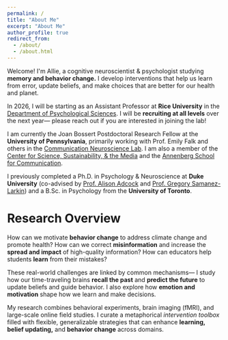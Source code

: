 ```yaml
---
permalink: /
title: "About Me"
excerpt: "About Me"
author_profile: true
redirect_from: 
  - /about/
  - /about.html
---
```

Welcome! I'm Allie, a cognitive neuroscientist & psychologist studying **memory and behavior change.** I develop interventions that help us learn from error, update beliefs, and make choices that are better for our health and planet.

In 2026, I will be starting as an Assistant Professor at **Rice University** in the [Department of Psychological Sciences](https://psychology.rice.edu/). I will be **recruiting at all levels** over the next year— please reach out if you are interested in joining the lab! 

I am currently the Joan Bossert Postdoctoral Research Fellow at the **University of Pennsylvania**, primarily working with Prof. Emily Falk and others in the <a href="https://www.asc.upenn.edu/research/centers/communication-neuroscience-lab">Communication Neuroscience Lab</a>. I am also a member of the <a href="https://web.sas.upenn.edu/pcssm/">Center for Science, Sustainability, & the Media</a> and the <a href="https://www.asc.upenn.edu/">Annenberg School for Communication</a>.

I previously completed a Ph.D. in Psychology & Neuroscience at **Duke University** (co-advised by <a href="https://www.adcocklab.org/">Prof. Alison Adcock</a> and <a href="https://www.mcablab.science/">Prof. Gregory Samanez-Larkin</a>) and a B.Sc. in Psychology from the **University of Toronto**.



Research Overview
======
How can we motivate **behavior change** to address climate change and promote health? How can we correct **misinformation** and increase the **spread and impact** of high-quality information? How can educators help students **learn** from their mistakes?

These real-world challenges are linked by common mechanisms— I study how our time-traveling brains **recall the past** and **predict the future** to update beliefs and guide behavior. I also explore how **emotion and motivation** shape how we learn and make decisions.

My research combines behavioral experiments, brain imaging (fMRI), and large-scale online field studies. I curate a metaphorical *intervention toolbox* filled with flexible, generalizable strategies that can enhance **learning, belief updating,** and **behavior change** across domains. 
